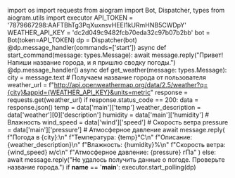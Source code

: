 import os
import requests
from aiogram import Bot, Dispatcher, types
from aiogram.utils import executor
API_TOKEN = '7879667298:AAFTBhTg3PqXuxnsvHEEI1kURmHNB5CWDpY'
WEATHER_API_KEY = 'dc2d049c9482fcb70eda32c97b07b2bb'
bot = Bot(token=API_TOKEN)
dp = Dispatcher(bot)
@dp.message_handler(commands=['start'])
async def start_command(message: types.Message):
    await message.reply("Привет! Напиши название города, и я пришлю сводку погоды.")
@dp.message_handler()
async def get_weather(message: types.Message):
    city = message.text  # Получаем название города от пользователя
    weather_url = f"http://api.openweathermap.org/data/2.5/weather?q={city}&appid={WEATHER_API_KEY}&units=metric"
    response = requests.get(weather_url)
    if response.status_code == 200:
        data = response.json()
        temp = data['main']['temp']
        weather_description = data['weather'][0]['description']
        humidity = data['main']['humidity']  # Влажность
        wind_speed = data['wind']['speed']    # Скорость ветра
        pressure = data['main']['pressure']    # Атмосферное давление
        await message.reply(
            f"Погода в {city}:\n"
            f"Температура: {temp}°C\n"
            f"Описание: {weather_description}\n"
            f"Влажность: {humidity}%\n"
            f"Скорость ветра: {wind_speed} м/с\n"
            f"Атмосферное давление: {pressure} гПа"
        )
    else:
        await message.reply("Не удалось получить данные о погоде. Проверьте название города.")
if __name__ == '__main__':
    executor.start_polling(dp)
